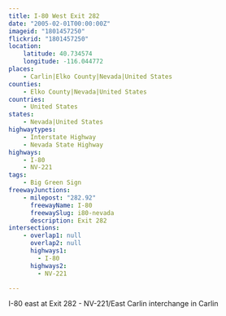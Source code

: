 ```yaml
---
title: I-80 West Exit 282
date: "2005-02-01T00:00:00Z"
imageid: "1801457250"
flickrid: "1801457250"
location:
    latitude: 40.734574
    longitude: -116.044772
places:
    - Carlin|Elko County|Nevada|United States
counties:
    - Elko County|Nevada|United States
countries:
    - United States
states:
    - Nevada|United States
highwaytypes:
    - Interstate Highway
    - Nevada State Highway
highways:
    - I-80
    - NV-221
tags:
    - Big Green Sign
freewayJunctions:
    - milepost: "282.92"
      freewayName: I-80
      freewaySlug: i80-nevada
      description: Exit 282
intersections:
    - overlap1: null
      overlap2: null
      highways1:
        - I-80
      highways2:
        - NV-221

---
```

I-80 east at Exit 282 - NV-221/East Carlin interchange in Carlin